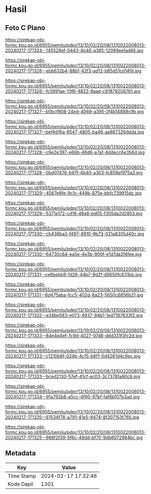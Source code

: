 # Hasil

## Foto C Plano

https://sirekap-obj-formc.kpu.go.id/6955/pemilu/pdpr/13/10/02/20/08/1310022008013-20240217-171324--145528ef-0443-4b46-a385-12099eefad66.jpg

https://sirekap-obj-formc.kpu.go.id/6955/pemilu/pdpr/13/10/02/20/08/1310022008013-20240217-171326--ebb632b4-88b1-42f3-ad12-b85d51cd14fd.jpg

https://sirekap-obj-formc.kpu.go.id/6955/pemilu/pdpr/13/10/02/20/08/1310022008013-20240217-171326--fc5991ae-13f6-4822-8aad-c81879208761.jpg

https://sirekap-obj-formc.kpu.go.id/6955/pemilu/pdpr/13/10/02/20/08/1310022008013-20240217-171327--b0bcf908-24ed-4069-a395-2f4b14889c9b.jpg

https://sirekap-obj-formc.kpu.go.id/6955/pemilu/pdpr/13/10/02/20/08/1310022008013-20240217-171327--bef4d16a-8547-4805-ba46-aa887326ddda.jpg

https://sirekap-obj-formc.kpu.go.id/6955/pemilu/pdpr/13/10/02/20/08/1310022008013-20240217-171328--c9e2e387-e66b-48d6-a7a1-4ddecc6e356d.jpg

https://sirekap-obj-formc.kpu.go.id/6955/pemilu/pdpr/13/10/02/20/08/1310022008013-20240217-171328--0bd07476-b97f-4b40-a303-fc859ef975a3.jpg

https://sirekap-obj-formc.kpu.go.id/6955/pemilu/pdpr/13/10/02/20/08/1310022008013-20240217-171329--4567e8fe-9c1c-449b-875e-bbfc739915dc.jpg

https://sirekap-obj-formc.kpu.go.id/6955/pemilu/pdpr/13/10/02/20/08/1310022008013-20240217-171329--5371e172-cd18-48a8-bd05-f305da2d2853.jpg

https://sirekap-obj-formc.kpu.go.id/6955/pemilu/pdpr/13/10/02/20/08/1310022008013-20240217-171330--cb436ba3-f497-4910-9b73-031a8305d40c.jpg

https://sirekap-obj-formc.kpu.go.id/6955/pemilu/pdpr/13/10/02/20/08/1310022008013-20240217-171330--64730c64-ea5e-4e3b-900f-e1d7da2f4fee.jpg

https://sirekap-obj-formc.kpu.go.id/6955/pemilu/pdpr/13/10/02/20/08/1310022008013-20240217-171331--ce6bebb9-fd26-44b7-9d2f-d9650fc631bb.jpg

https://sirekap-obj-formc.kpu.go.id/6955/pemilu/pdpr/13/10/02/20/08/1310022008013-20240217-171331--6d475aba-fcc5-402d-8a23-5650c6856b21.jpg

https://sirekap-obj-formc.kpu.go.id/6955/pemilu/pdpr/13/10/02/20/08/1310022008013-20240217-171332--e34be583-e073-4937-94b1-1ed7167633f2.jpg

https://sirekap-obj-formc.kpu.go.id/6955/pemilu/pdpr/13/10/02/20/08/1310022008013-20240217-171333--84e4e4ef-7c9d-4027-97d8-ddd331f3fc2d.jpg

https://sirekap-obj-formc.kpu.go.id/6955/pemilu/pdpr/13/10/02/20/08/1310022008013-20240217-171333--c1210b6f-024b-4c15-b8f1-0d4261d4c9ec.jpg

https://sirekap-obj-formc.kpu.go.id/6955/pemilu/pdpr/13/10/02/20/08/1310022008013-20240217-171333--bced2130-57ef-41cf-ac03-3c73781a80cb.jpg

https://sirekap-obj-formc.kpu.go.id/6955/pemilu/pdpr/13/10/02/20/08/1310022008013-20240217-171334--91a792b8-a5cc-4f60-97bf-faf6b107b3ad.jpg

https://sirekap-obj-formc.kpu.go.id/6955/pemilu/pdpr/13/10/02/20/08/1310022008013-20240217-171335--61534f78-a791-41e5-8474-8f307153f765.jpg

https://sirekap-obj-formc.kpu.go.id/6955/pemilu/pdpr/13/10/02/20/08/1310022008013-20240217-171325--988f2f39-5f6c-48dd-bf70-9db6072884bc.jpg


## Metadata

| Key        | Value               |
| ---------- | ------------------- |
| Time Stamp | 2024-02-17 17:32:46 |
| Kode Dapil | 1301                |



